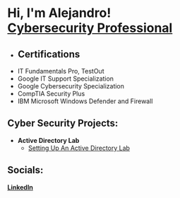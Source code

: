 <h1>Hi, I'm Alejandro! <br/><a href="https://www.linkedin.com/in/alejandromosquera36373747474/">Cybersecurity Professional</a></h1>

- <h2>Certifications</h2>
- IT Fundamentals Pro, TestOut                  
- Google IT Support Specialization
- Google Cybersecurity Specialization
- CompTIA Security Plus
- IBM Microsoft Windows Defender and Firewall

<h2> Cyber Security Projects:</h2>

- <b>Active Directory Lab</b>
  - [Setting Up An Active Directory Lab](https://github.com/GooseTheDog/Active-Directory-Lab)
    
<h2> Socials:</h2>
<b> <a href="https://www.linkedin.com/in/alejandromosquera36373747474/">LinkedIn</a>
